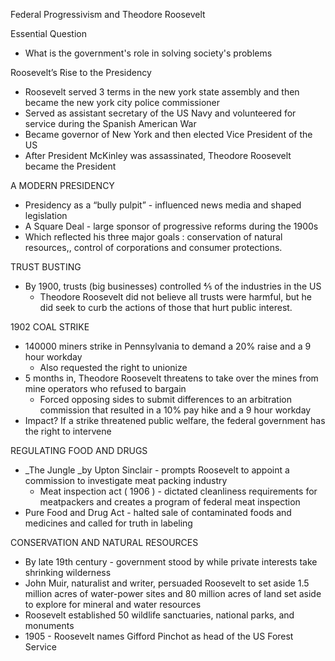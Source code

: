 <!-----

Yay, no errors, warnings, or alerts!

Conversion time: 0.426 seconds.


Using this Markdown file:

1. Paste this output into your source file.
2. See the notes and action items below regarding this conversion run.
3. Check the rendered output (headings, lists, code blocks, tables) for proper
   formatting and use a linkchecker before you publish this page.

Conversion notes:

* Docs to Markdown version 1.0β34
* Thu Oct 12 2023 04:26:50 GMT-0700 (PDT)
* Source doc: Copy of Unit 4-5
----->


Federal Progressivism and Theodore Roosevelt

Essential Question
* What is the government's role in solving society's problems

Roosevelt’s Rise to the Presidency
* Roosevelt served 3 terms in the new york state assembly and then became the new york city police commissioner 
* Served as assistant secretary of the US Navy and volunteered for service during the Spanish American War
* Became governor of New York and then elected Vice President of the US 
* After President McKinley was assassinated, Theodore Roosevelt became the President

A MODERN PRESIDENCY
* Presidency as a “bully pulpit” - influenced news media and shaped legislation
* A Square Deal - large sponsor of progressive reforms during the 1900s
* Which reflected his three major goals : conservation of natural resources,, control of corporations and consumer protections.

TRUST BUSTING
* By 1900, trusts (big businesses) controlled ⅘ of the industries in the US
    * Theodore Roosevelt did not believe all trusts were harmful, but he did seek to curb the actions of those that hurt public interest.

1902 COAL STRIKE
* 140000 miners strike in Pennsylvania to demand a 20% raise and a 9 hour workday
    * Also requested the right to unionize
* 5 months in, Theodore Roosevelt threatens to take over the mines from mine operators who refused to bargain
    * Forced opposing sides to submit differences to an arbitration commission that resulted in a 10% pay hike and a 9 hour workday
* Impact? If a strike threatened public welfare, the federal government has the right to intervene

REGULATING FOOD AND DRUGS
* _The Jungle _by Upton Sinclair - prompts Roosevelt to appoint a commission to investigate meat packing industry
    * Meat inspection act ( 1906 ) - dictated cleanliness requirements for meatpackers and creates a program of federal meat inspection 
* Pure Food and Drug Act - halted sale of contaminated foods and medicines and called for truth in labeling

CONSERVATION AND NATURAL RESOURCES
* By late 19th century - government stood by while private interests take shrinking wilderness 
* John Muir, naturalist and writer, persuaded Roosevelt to set aside 1.5 million acres of water-power sites and 80 million acres of land set aside to explore for mineral and water resources
* Roosevelt established 50 wildlife sanctuaries, national parks, and monuments
* 1905 - Roosevelt names Gifford Pinchot as head of the US Forest Service